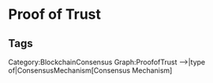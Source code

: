 # Proof of Trust


## Tags

Category:BlockchainConsensus
Graph:ProofofTrust -->|type of|ConsensusMechanism[Consensus Mechanism]
